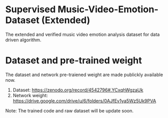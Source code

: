 # Supervised Music-Video-Emotion-Dataset (Extended)
The extended and verified music video emotion analysis dataset for data driven algorithm. 


# Dataset and pre-trained weight
The dataset and network pre-traiened weight are made publickly available now. 
1. Dataset: https://zenodo.org/record/4542796#.YCxqhWgzaUk  
2. Network weight: https://drive.google.com/drive/u/6/folders/0AJfEv1ya5Wz5Uk9PVA

Note: The trained code and raw dataset will be update soon. 
